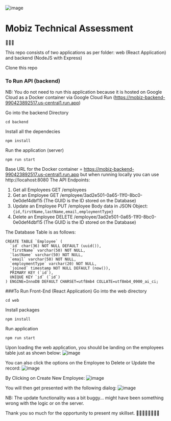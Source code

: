 ![image](https://cdn.prod.website-files.com/64d5148d08487ce19be14741/64df848bd554afda7be46517_5f2ac85c9fc48660ffbdfd78_Mobiz_Logo_Blue_Dark.jpg-p-500%20(1).png)
# Mobiz Technical Assessment

👋🙋‍♂️

This repo consists of two applications as per folder: web (React Application) and backend (NodeJS with Express)

Clone this repo
### To Run API (backend)
NB: You do not need to run this application because it is hosted on Google Cloud as a Docker container via Google Cloud Run (https://mobiz-backend-990423892517.us-central1.run.app)

Go into the backend Directory
```
cd backend
```

Install all the dependecies
```
npm install 
```

Run the application (server)
```
npm run start
```
Base URL for the Docker container = https://mobiz-backend-990423892517.us-central1.run.app but when running locally you can use http://locahost:8080
The API Endpoints:
1. Get all Employees GET /employees
2. Get an Employee GET /employee/3ad2e501-0a65-11f0-8bc0-0e0def4dbf15 (The GUID is the ID stored on the Database)
3. Update an Employee PUT /employee Body data in JSON Object: ```{id,firstName,lastName,email,employmentType}```
4. Delete an Employee DELETE /employee/3ad2e501-0a65-11f0-8bc0-0e0def4dbf15 (The GUID is the ID stored on the Database)

The Database Table is as follows:
```
CREATE TABLE `Employee` (
  `id` char(36) NOT NULL DEFAULT (uuid()),
  `firstName` varchar(50) NOT NULL,
  `lastName` varchar(50) NOT NULL,
  `email` varchar(50) NOT NULL,
  `employmentType` varchar(20) NOT NULL,
  `joined` timestamp NOT NULL DEFAULT (now()),
  PRIMARY KEY (`id`),
  UNIQUE KEY `id` (`id`)
) ENGINE=InnoDB DEFAULT CHARSET=utf8mb4 COLLATE=utf8mb4_0900_ai_ci;

```

###To Run Front-End (React Application)
Go into the web directory
```
cd web
```

Install packages
```
npm install
```

Run application
```
npm run start
```

Upon loading the web application, you should be landing on the employees table just as shown below:
![image](https://github.com/user-attachments/assets/beee17b3-7bcf-482f-8aa0-9721769c6813)

You can also click the options on the Employee to Delete or Update the record:
![image](https://github.com/user-attachments/assets/85d628fb-e580-4b57-a0c3-01be98a351df)

By Clicking on Create New Employee:
![image](https://github.com/user-attachments/assets/6c2da705-d7d5-4b20-95fe-864c42807d6d)

You will then get presented with the following dialog:
![image](https://github.com/user-attachments/assets/cd35905d-a6c2-4cbe-adab-6d226393a314)

NB: The update functionality was a bit buggy... might have been something wrong with the logic or on the server.

Thank you so much for the opportunity to present my skillset.
🙋‍♂️🙋‍♂️🙋‍♂️🙋‍♂️



